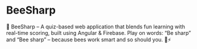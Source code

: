 # BeeSharp
🐝 BeeSharp – A quiz-based web application that blends fun learning with real-time scoring, built using Angular &amp; Firebase. Play on words: “Be sharp” and “Bee sharp” – because bees work smart and so should you. 🧠⚡
